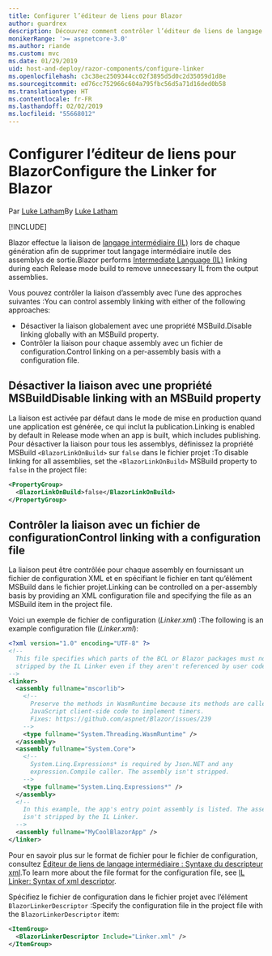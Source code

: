 ```yaml
---
title: Configurer l’éditeur de liens pour Blazor
author: guardrex
description: Découvrez comment contrôler l’éditeur de liens de langage intermédiaire (IL) lors de la création d’une application Blazor.
monikerRange: '>= aspnetcore-3.0'
ms.author: riande
ms.custom: mvc
ms.date: 01/29/2019
uid: host-and-deploy/razor-components/configure-linker
ms.openlocfilehash: c3c38ec2509344cc02f3895d5d0c2d35059d1d8e
ms.sourcegitcommit: ed76cc752966c604a795fbc56d5a71d16ded0b58
ms.translationtype: HT
ms.contentlocale: fr-FR
ms.lasthandoff: 02/02/2019
ms.locfileid: "55668012"
---
```

# <a name="configure-the-linker-for-blazor"></a><span data-ttu-id="1d65c-103">Configurer l’éditeur de liens pour Blazor</span><span class="sxs-lookup"><span data-stu-id="1d65c-103">Configure the Linker for Blazor</span></span>

<span data-ttu-id="1d65c-104">Par [Luke Latham](https://github.com/guardrex)</span><span class="sxs-lookup"><span data-stu-id="1d65c-104">By [Luke Latham](https://github.com/guardrex)</span></span>

[!INCLUDE[](~/includes/razor-components-preview-notice.md)]

<span data-ttu-id="1d65c-105">Blazor effectue la liaison de [langage intermédiaire (IL)](/dotnet/standard/managed-code#intermediate-language--execution) lors de chaque génération afin de supprimer tout langage intermédiaire inutile des assemblys de sortie.</span><span class="sxs-lookup"><span data-stu-id="1d65c-105">Blazor performs [Intermediate Language (IL)](/dotnet/standard/managed-code#intermediate-language--execution) linking during each Release mode build to remove unnecessary IL from the output assemblies.</span></span>

<span data-ttu-id="1d65c-106">Vous pouvez contrôler la liaison d’assembly avec l’une des approches suivantes :</span><span class="sxs-lookup"><span data-stu-id="1d65c-106">You can control assembly linking with either of the following approaches:</span></span>

* <span data-ttu-id="1d65c-107">Désactiver la liaison globalement avec une propriété MSBuild.</span><span class="sxs-lookup"><span data-stu-id="1d65c-107">Disable linking globally with an MSBuild property.</span></span>
* <span data-ttu-id="1d65c-108">Contrôler la liaison pour chaque assembly avec un fichier de configuration.</span><span class="sxs-lookup"><span data-stu-id="1d65c-108">Control linking on a per-assembly basis with a configuration file.</span></span>

## <a name="disable-linking-with-an-msbuild-property"></a><span data-ttu-id="1d65c-109">Désactiver la liaison avec une propriété MSBuild</span><span class="sxs-lookup"><span data-stu-id="1d65c-109">Disable linking with an MSBuild property</span></span>

<span data-ttu-id="1d65c-110">La liaison est activée par défaut dans le mode de mise en production quand une application est générée, ce qui inclut la publication.</span><span class="sxs-lookup"><span data-stu-id="1d65c-110">Linking is enabled by default in Release mode when an app is built, which includes publishing.</span></span> <span data-ttu-id="1d65c-111">Pour désactiver la liaison pour tous les assemblys, définissez la propriété MSBuild `<BlazorLinkOnBuild>` sur `false` dans le fichier projet :</span><span class="sxs-lookup"><span data-stu-id="1d65c-111">To disable linking for all assemblies, set the `<BlazorLinkOnBuild>` MSBuild property to `false` in the project file:</span></span>

```xml
<PropertyGroup>
  <BlazorLinkOnBuild>false</BlazorLinkOnBuild>
</PropertyGroup>
```

## <a name="control-linking-with-a-configuration-file"></a><span data-ttu-id="1d65c-112">Contrôler la liaison avec un fichier de configuration</span><span class="sxs-lookup"><span data-stu-id="1d65c-112">Control linking with a configuration file</span></span>

<span data-ttu-id="1d65c-113">La liaison peut être contrôlée pour chaque assembly en fournissant un fichier de configuration XML et en spécifiant le fichier en tant qu’élément MSBuild dans le fichier projet.</span><span class="sxs-lookup"><span data-stu-id="1d65c-113">Linking can be controlled on a per-assembly basis by providing an XML configuration file and specifying the file as an MSBuild item in the project file.</span></span>

<span data-ttu-id="1d65c-114">Voici un exemple de fichier de configuration (*Linker.xml*) :</span><span class="sxs-lookup"><span data-stu-id="1d65c-114">The following is an example configuration file (*Linker.xml*):</span></span>

```xml
<?xml version="1.0" encoding="UTF-8" ?>
<!--
  This file specifies which parts of the BCL or Blazor packages must not be
  stripped by the IL Linker even if they aren't referenced by user code.
-->
<linker>
  <assembly fullname="mscorlib">
    <!--
      Preserve the methods in WasmRuntime because its methods are called by 
      JavaScript client-side code to implement timers.
      Fixes: https://github.com/aspnet/Blazor/issues/239
    -->
    <type fullname="System.Threading.WasmRuntime" />
  </assembly>
  <assembly fullname="System.Core">
    <!--
      System.Linq.Expressions* is required by Json.NET and any 
      expression.Compile caller. The assembly isn't stripped.
    -->
    <type fullname="System.Linq.Expressions*" />
  </assembly>
  <!--
    In this example, the app's entry point assembly is listed. The assembly
    isn't stripped by the IL Linker.
  -->
  <assembly fullname="MyCoolBlazorApp" />
</linker>
```

<span data-ttu-id="1d65c-115">Pour en savoir plus sur le format de fichier pour le fichier de configuration, consultez [Éditeur de liens de langage intermédiaire : Syntaxe du descripteur xml](https://github.com/mono/linker/blob/master/linker/README.md#syntax-of-xml-descriptor).</span><span class="sxs-lookup"><span data-stu-id="1d65c-115">To learn more about the file format for the configuration file, see [IL Linker: Syntax of xml descriptor](https://github.com/mono/linker/blob/master/linker/README.md#syntax-of-xml-descriptor).</span></span>

<span data-ttu-id="1d65c-116">Spécifiez le fichier de configuration dans le fichier projet avec l’élément `BlazorLinkerDescriptor` :</span><span class="sxs-lookup"><span data-stu-id="1d65c-116">Specify the configuration file in the project file with the `BlazorLinkerDescriptor` item:</span></span>

```xml
<ItemGroup>
  <BlazorLinkerDescriptor Include="Linker.xml" />
</ItemGroup>
```
